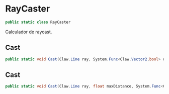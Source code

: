 # RayCaster
```csharp
public static class RayCaster
```
Calculador de raycast.<br />
## Cast
```csharp
public static void Cast(Claw.Line ray, System.Func<Claw.Vector2,bool> onMove, out Claw.Vector2? hitPoint, Claw.Vector2 cellSize) { }
```
## Cast
```csharp
public static void Cast(Claw.Line ray, float maxDistance, System.Func<Claw.Vector2,bool> onMove, out Claw.Vector2? hitPoint, Claw.Vector2 cellSize) { }
```
